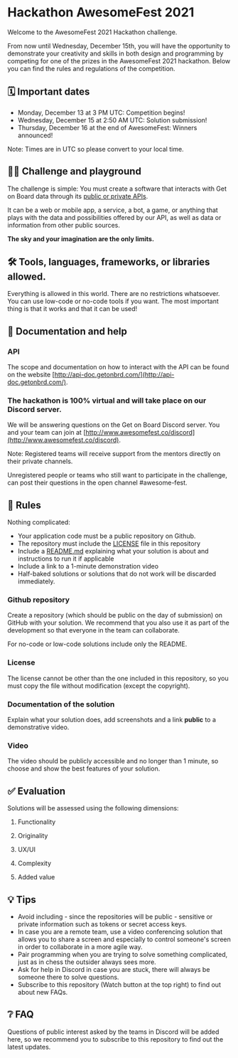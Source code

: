 # Hackathon AwesomeFest 2021

Welcome to the AwesomeFest 2021 Hackathon challenge.

From now until Wednesday, December 15th, you will have the opportunity to demonstrate your creativity and skills in both design and programming by competing for one of the prizes in the AwesomeFest 2021 hackathon. Below you can find the rules and regulations of the competition.

## 🗓 Important dates

- Monday, December 13 at 3 PM UTC: Competition begins!
- Wednesday, December 15 at 2:50 AM UTC: Solution submission!
- Thursday, December 16 at the end of AwesomeFest: Winners announced!

Note: Times are in UTC so please convert to your local time.

## 👩‍💻 Challenge and playground

The challenge is simple: You must create a software that interacts with Get on Board data through its [public or private APIs](https://api-doc.getonbrd.com/).

It can be a web or mobile app, a service, a bot, a game, or anything that plays with the data and possibilities offered by our API, as well as data or information from other public sources.

**The sky and your imagination are the only limits.**

## 🛠 Tools, languages, frameworks, or libraries allowed.

Everything is allowed in this world. There are no restrictions whatsoever. You can use low-code or no-code tools if you want. The most important thing is that it works and that it can be used!

## 📃 Documentation and help

### API

The scope and documentation on how to interact with the API can be found on the website [http://api-doc.getonbrd.com/](http://api-doc.getonbrd.com/).

### The hackathon is 100% virtual and will take place on our Discord server.

We will be answering questions on the Get on Board Discord server. You and your team can join at [http://www.awesomefest.co/discord](http://www.awesomefest.co/discord).

Note: Registered teams will receive support from the mentors directly on their private channels.

Unregistered people or teams who still want to participate in the challenge, can post their questions in the open channel #awesome-fest.

## 📐 Rules

Nothing complicated:

- Your application code must be a public repository on Github.
- The repository must include the [LICENSE](./LICENSE) file in this repository
- Include a [README.md](http://readme.md/) explaining what your solution is about and instructions to run it if applicable
- Include a link to a 1-minute demonstration video
- Half-baked solutions or solutions that do not work will be discarded immediately.

### Github repository

Create a repository (which should be public on the day of submission) on GitHub with your solution. We recommend that you also use it as part of the development so that everyone in the team can collaborate.

For no-code or low-code solutions include only the README.

### License

The license cannot be other than the one included in this repository, so you must copy the file without modification (except the copyright).

### Documentation of the solution

Explain what your solution does, add screenshots and a link **public** to a demonstrative video.

### Video

The video should be publicly accessible and no longer than 1 minute, so choose and show the best features of your solution.

## ✅ Evaluation

Solutions will be assessed using the following dimensions:

1. Functionality

1. Originality

1. UX/UI

1. Complexity

1. Added value

## 💡 Tips

- Avoid including - since the repositories will be public - sensitive or private information such as tokens or secret access keys.
- In case you are a remote team, use a video conferencing solution that allows you to share a screen and especially to control someone's screen in order to collaborate in a more agile way.
- Pair programming when you are trying to solve something complicated, just as in chess the outsider always sees more.
- Ask for help in Discord in case you are stuck, there will always be someone there to solve questions.
- Subscribe to this repository (Watch button at the top right) to find out about new FAQs.

## ❔ FAQ

Questions of public interest asked by the teams in Discord will be added here, so we recommend you to subscribe to this repository to find out the latest updates.
